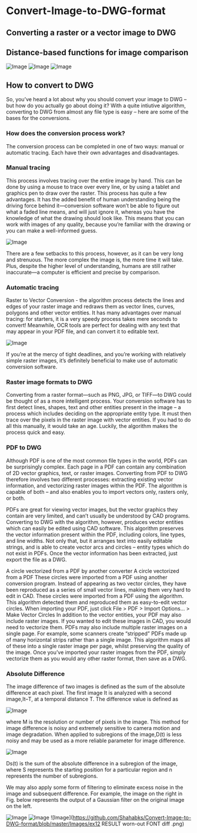 # Convert-Image-to-DWG-format
## Converting a raster or a vector image to DWG 
## Distance-based functions for image comparison

![Image](https://github.com/Shahabks/Convert-Image-to-DWG-format/blob/master/Images/left.png)
![Image](https://github.com/Shahabks/Convert-Image-to-DWG-format/blob/master/Images/right.png)
![Image](https://github.com/Shahabks/Convert-Image-to-DWG-format/blob/master/Images/leftright.png)


## How to convert to DWG
So, you’ve heard a lot about why you should convert your image to DWG – but how do you actually go about doing it? 
With a quite intiutive algorithm, converting to DWG from almost any file type is easy – here are some of the bases for the conversions. 

### How does the conversion process work? 
The conversion process can be completed in one of two ways: manual or automatic tracing. Each have their own advantages and 
disadvantages.

### Manual tracing
This process involves tracing over the entire image by hand. This can be done by using a mouse to trace over every line, or by 
using a tablet and graphics pen to draw over the raster. This process has quite a few advantages. It has the added benefit of 
human understanding being the driving force behind it—conversion software won’t be able to figure out what a faded line means, 
and will just ignore it, whereas you have the knowledge of what the drawing should look like. This means that you can work with 
images of any quality, because you’re familiar with the drawing or you can make a well-informed guess.

![Image](https://github.com/Shahabks/Convert-Image-to-DWG-format/blob/master/Images/manual-tracing-raster1.png)

There are a few setbacks to this process, however, as it can be very long and strenuous. The more complex the image is, the more 
time it will take. Plus, despite the higher level of understanding, humans are still rather inaccurate—a computer is efficient and 
precise by comparison. 

### Automatic tracing
Raster to Vector Conversion - the algorithm process detects the lines and edges of your raster image and redraws them as vector lines,
curves, polygons and other vector entities. It has many advantages over manual tracing: for starters, it is a very speedy process 
takes mere seconds to convert! Meanwhile, OCR tools are perfect for dealing with any text that may appear in your PDF file, and can 
convert it to editable text.

![Image](https://github.com/Shahabks/Convert-Image-to-DWG-format/blob/master/Images/raster-to-vector-conversion-300x207.png)

If you’re at the mercy of tight deadlines, and you’re working with relatively simple raster images, it’s definitely beneficial to 
make use of automatic conversion software. 

### Raster image formats to DWG
Converting from a raster format—such as PNG, JPG, or TIFF—to DWG could be thought of as a more intelligent process. Your conversion 
software has to first detect lines, shapes, text and other entities present in the image – a process which includes deciding on 
the appropriate entity type. It must then trace over the pixels in the raster image with vector entities. If you had to do all this 
manually, it would take an age. Luckily, the algorithm makes the process quick and easy.

### PDF to DWG
Although PDF is one of the most common file types in the world, PDFs can be surprisingly complex. Each page in a PDF can contain any 
combination of 2D vector graphics, text, or raster images. Converting from PDF to DWG therefore involves two different processes: 
extracting existing vector information, and vectorizing raster images within the PDF. The algorithm is capable of both – and also enables 
you to import vectors only, rasters only, or both.

PDFs are great for viewing vector images, but the vector graphics they contain are very limited, and can’t usually be understood by 
CAD programs. Converting to DWG with the algorithm, however, produces vector entities which can easily be edited using CAD software. 
This algorithm preserves the vector information present within the PDF, including colors, line types, and line widths. Not only that, but it 
arranges text into easily editable strings, and is able to create vector arcs and circles – entity types which do not exist in PDFs. 
Once the vector information has been extracted, just export the file as a DWG.

A circle vectorized from a PDF by another converter	A circle vectorized from a PDF 
These circles were imported from a PDF using another conversion program. Instead of appearing as two vector circles, they have been 
reproduced as a series of small vector lines, making them very hard to edit in CAD.	These circles were imported from a PDF using 
the algorithm. This algorithm detected them and reproduced them as easy-to-edit vector circles. When importing your PDF, 
just click File > PDF > Import Options… > Make Vector Circles
In addition to the vector entities, your PDF may also include raster images. If you wanted to edit these images in CAD, 
you would need to vectorize them. PDFs may also include multiple raster images on a single page. For example, some scanners 
create “stripped” PDFs made up of many horizontal strips rather than a single image. This algorithm maps all of these into a single raster 
image per page, whilst preserving the quality of the image. Once you’ve imported your raster images from the PDF, simply vectorize
them as you would any other raster format, then save as a DWG.

### Absolute Difference
The image difference of two images is defined as the sum of the absolute difference at each pixel. The first image It is analyzed 
with a second image,It–T, at a temporal distance T. The difference value is defined as

![Image](https://github.com/Shahabks/Convert-Image-to-DWG-format/blob/master/Images/1.png)

where M is the resolution or number of pixels in the image. This method for image difference is noisy and extremely sensitive to 
camera motion and image degradation. When applied to subregions of the image,D(t) is less noisy and may be used as a more reliable 
parameter for image difference.

![Image](https://github.com/Shahabks/Convert-Image-to-DWG-format/blob/master/Images/2.png)

Ds(t) is the sum of the absolute difference in a subregion of the image, where S represents the starting position for a particular 
region and n represents the number of subregions.

We may also apply some form of filtering to eliminate excess noise in the image and subsequent difference. For example, the image on
the right in Fig. below represents the output of a Gaussian filter on the original image on the left.

![Image](https://github.com/Shahabks/Convert-Image-to-DWG-format/blob/master/Images/ex1.png)
![Image](https://github.com/Shahabks/Convert-Image-to-DWG-format/blob/master/Images/ex2.png)
![Image](https://github.com/Shahabks/Convert-Image-to-DWG-format/blob/master/Images/ex12 RESULT worn-out FONT diff
.png)
